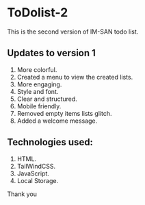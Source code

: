# ToDolist-2

This is the second version of IM-SAN todo list. 

## Updates to version 1

1) More colorful. 
2) Created a menu to view the created lists. 
3) More engaging. 
4) Style and font. 
5) Clear and structured. 
6) Mobile friendly. 
7) Removed empty items lists glitch. 
8) Added a welcome message. 

## Technologies used: 

1) HTML.
2) TailWindCSS.
3) JavaScript.
4) Local Storage.


Thank you
